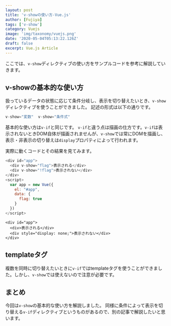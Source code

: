 ```yaml
---
layout: post
title: 'v-showの使い方-Vue.js'
author: [Fujiya]
tags: ['v-show']
category: Vuejs
image: 'img/taxonomy/vuejs.png'
date: '2020-05-04T05:13:22.126Z'
draft: false
excerpt: Vue.js Article
---
```


ここでは、`v-show`ディレクティブの使い方をサンプルコードを参考に解説していきます。

## v-showの基本的な使い方
扱っているデータの状態に応じて条件分岐し、表示を切り替えたいとき、`v-show`ディレクティブを使うことができました。
記述の形式は以下の通りです。

```js:title=Vue.js
v-show="変数"  v-show="条件式"
```
基本的な使い方は`v-if`と同じです。 `v-if`と違う点は描画の仕方です。`v-if`は表示されないときDOM自体が描画されませんが、`v-show`では常にDOMを描画し、表示・非表示の切り替えは`display`プロパティによって行われます。

実際に動くコードとその結果を見てみます。

```html:title=Vue.js
<div id="app">
  <div v-show="flag">表示される</div>
  <div v-show="!flag">表示されない</div>
</div>
<script>
  var app = new Vue({
    el: "#app",
    data: {
      flag: true
    }
  })
</script>
```
```html:title=結果
<div id="app">
  <div>表示される</div>
  <div style="display: none;">表示されない</div>
</div>
```
<div class="ads"></div>

## templateタグ
複数を同時に切り替えたいときに`v-if`ではtemplateタグを使うことができました。しかし、`v-show`では使えないので注意が必要です。

## まとめ
今回は`v-show`の基本的な使い方を解説しました。
同様に条件によって表示を切り替える`v-if`ディレクティブというものがあるので、別の記事で解説したいと思います。


